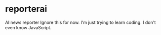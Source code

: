# reporterai
AI news reporter
Ignore this for now. I'm just trying to learn coding. I don't even know JavaScript.
